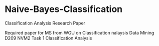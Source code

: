 # Naive-Bayes-Classification
Classification Analysis Research Paper


Required paper for MS from WGU on Classification nalaysis
Data Mining D209
NVM2 Task 1 Classification Analysis
